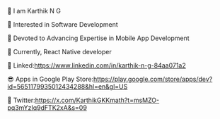 👋 I am Karthik N G

👀 Interested in Software Development 

💪 Devoted to Advancing Expertise in Mobile App Development

🌱 Currently, React Native developer

🔗 Linked:https://www.linkedin.com/in/karthik-n-g-84aa071a2

😎 Apps in Google Play Store:https://play.google.com/store/apps/dev?id=5651179935012434288&hl=en&gl=US

🔗 Twitter:https://x.com/KarthikGKKmath?t=msMZO-pq3mYzIq9dFTK2xA&s=09
